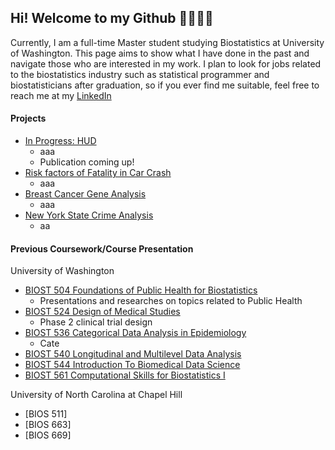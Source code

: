 ## Hi! Welcome to my Github 💖🐾🐾🐾

Currently, I am a full-time Master student studying Biostatistics at University of Washington. This page aims to show what I have done in the past and navigate those who are interested in my work. I plan to look for jobs related to the biostatistics industry such as statistical programmer and biostatisticians after graduation, so if you ever find me suitable, feel free to reach me at my <a href="https://www.linkedin.com/in/hantong-hu/">LinkedIn</a>

#### Projects
- [In Progress: HUD](https://github.com/hantongh/housing.exit.outcome)
  - aaa
  - Publication coming up!
- [Risk factors of Fatality in Car Crash](https://github.com/hantongh/car.crash)
  - aaa
- [Breast Cancer Gene Analysis](https://github.com/hantongh/troester.lab)
  - aaa
- [New York State Crime Analysis]()
  - aa


#### Previous Coursework/Course Presentation
University of Washington
- [BIOST 504 Foundations of Public Health for Biostatistics](https://github.com/hantongh/uw.biost.504)
  - Presentations and researches on topics related to Public Health
- [BIOST 524 Design of Medical Studies](https://github.com/hantongh/uw.biost.524)
  - Phase 2 clinical trial design
- [BIOST 536 Categorical Data Analysis in Epidemiology](https://github.com/hantongh/uw.biost.536)
  - Cate
- [BIOST 540 Longitudinal and Multilevel Data Analysis](https://github.com/hantongh/uw.biost.540)
- [BIOST 544 Introduction To Biomedical Data Science](https://github.com/hantongh/uw.biost.544)
- [BIOST 561 Computational Skills for Biostatistics I](https://github.com/hantongh/uw.biost.561)

University of North Carolina at Chapel Hill
- [BIOS 511]
- [BIOS 663]
- [BIOS 669]

<!---
hantongh/hantongh is a ✨ special ✨ repository because its `README.md` (this file) appears on your GitHub profile.
You can click the Preview link to take a look at your changes.

- 👋 Hi, I’m @hantongh
- 👀 I’m interested in ...
- 🌱 I’m currently learning ...
- 💞️ I’m looking to collaborate on ...
- 📫 How to reach me ...
--->

